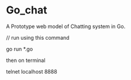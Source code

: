 # Go_chat
A Prototype web model of Chatting system in Go.


// run  using this command 

go run *.go

then on terminal 

telnet localhost 8888

